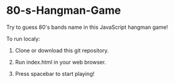 # 80-s-Hangman-Game

Try to guess 80's bands name in this JavaScript hangman game!

To run localy:

1) Clone or download this git repository.

2) Run index.html in your web browser.

3) Press spacebar to start playing!